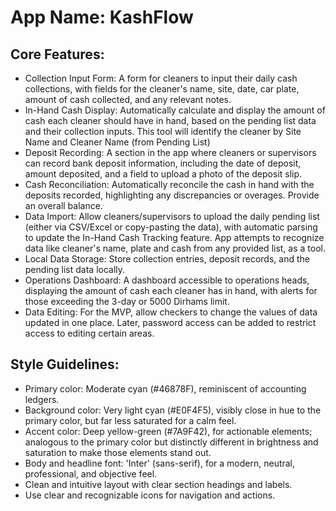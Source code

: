 # **App Name**: KashFlow

## Core Features:

- Collection Input Form: A form for cleaners to input their daily cash collections, with fields for the cleaner's name, site, date, car plate, amount of cash collected, and any relevant notes.
- In-Hand Cash Display: Automatically calculate and display the amount of cash each cleaner should have in hand, based on the pending list data and their collection inputs. This tool will identify the cleaner by Site Name and Cleaner Name (from Pending List)
- Deposit Recording: A section in the app where cleaners or supervisors can record bank deposit information, including the date of deposit, amount deposited, and a field to upload a photo of the deposit slip.
- Cash Reconciliation: Automatically reconcile the cash in hand with the deposits recorded, highlighting any discrepancies or overages. Provide an overall balance.
- Data Import: Allow cleaners/supervisors to upload the daily pending list (either via CSV/Excel or copy-pasting the data), with automatic parsing to update the In-Hand Cash Tracking feature. App attempts to recognize data like cleaner's name, plate and cash from any provided list, as a tool.
- Local Data Storage: Store collection entries, deposit records, and the pending list data locally.
- Operations Dashboard: A dashboard accessible to operations heads, displaying the amount of cash each cleaner has in hand, with alerts for those exceeding the 3-day or 5000 Dirhams limit.
- Data Editing: For the MVP, allow checkers to change the values of data updated in one place. Later, password access can be added to restrict access to editing certain areas.

## Style Guidelines:

- Primary color: Moderate cyan (#46878F), reminiscent of accounting ledgers.
- Background color: Very light cyan (#E0F4F5), visibly close in hue to the primary color, but far less saturated for a calm feel.
- Accent color: Deep yellow-green (#7A9F42), for actionable elements; analogous to the primary color but distinctly different in brightness and saturation to make those elements stand out.
- Body and headline font: 'Inter' (sans-serif), for a modern, neutral, professional, and objective feel.
- Clean and intuitive layout with clear section headings and labels.
- Use clear and recognizable icons for navigation and actions.